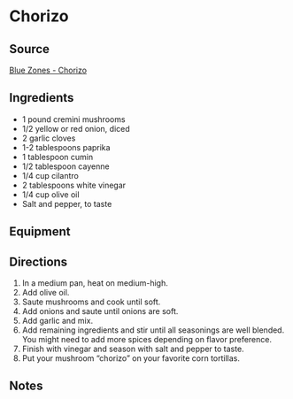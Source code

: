 ---
---

# Chorizo

## Source

[Blue Zones - Chorizo](https://www.bluezones.com/recipe/mushroom-chorizo-tacos/)

## Ingredients

- 1 pound cremini mushrooms
- 1/2 yellow or red onion, diced
- 2 garlic cloves
- 1-2 tablespoons paprika
- 1 tablespoon cumin
- 1/2  tablespoon cayenne
- 1/4 cup cilantro
- 2 tablespoons white vinegar
- 1/4 cup olive oil
- Salt and pepper, to taste

## Equipment

## Directions

1. In a medium pan, heat on medium-high.
1. Add olive oil.
1. Saute mushrooms and cook until soft.
1. Add onions and saute until onions are soft.
1. Add garlic and mix.
1. Add remaining ingredients and stir until all seasonings are well blended. You might need to add more spices depending on flavor preference.
1. Finish with vinegar and season with salt and pepper to taste.
1. Put your mushroom “chorizo” on your favorite corn tortillas.

## Notes
